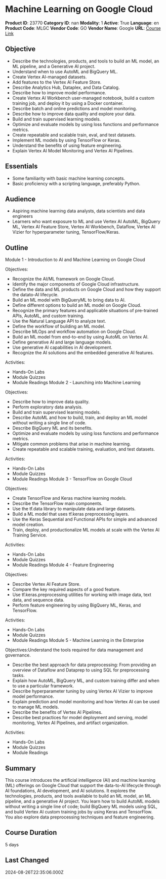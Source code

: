 # Machine Learning on Google Cloud

**Product ID**: 23770
**Category ID**: nan
**Modality**: 1
**Active**: True
**Language**: en
**Product Code**: MLGC
**Vendor Code**: GO
**Vendor Name**: Google
**URL**: [Course Link](https://www.fastlaneus.com/course/google-mlgc)

## Objective
- Describe the technologies, products, and tools to build an ML model, an ML pipeline, and a Generative AI project.
- Understand when to use AutoML and BigQuery ML.
- Create Vertex AI-managed datasets.
- Add features to the Vertex AI Feature Store.
- Describe Analytics Hub, Dataplex, and Data Catalog.
- Describe how to improve model performance.
- Create Vertex AI Workbench user-managed notebook, build a custom training job, and deploy it by using a Docker container.
- Describe batch and online predictions and model monitoring.
- Describe how to improve data quality and explore your data.
- Build and train supervised learning models.
- Optimize and evaluate models by using loss functions and performance metrics.
- Create repeatable and scalable train, eval, and test datasets.
- Implement ML models by using TensorFlow or Keras.
- Understand the benefits of using feature engineering.
- Explain Vertex AI Model Monitoring and Vertex AI Pipelines.

## Essentials
- Some familiarity with basic machine learning concepts.
- Basic proficiency with a scripting language, preferably Python.

## Audience
- Aspiring machine learning data analysts, data scientists and data engineers
- Learners who want exposure to ML and use Vertex AI AutoML, BigQuery ML, Vertex AI Feature Store, Vertex AI Workbench, Dataflow, Vertex AI Vizier for hyperparameter tuning, TensorFlow/Keras.

## Outline
Module 1 - Introduction to AI and Machine Learning on Google Cloud


Objectives:



- Recognize the AI/ML framework on Google Cloud.
- Identify the major components of Google Cloud infrastructure.
- Define the data and ML products on Google Cloud and how they support the datato-AI lifecycle.
- Build an ML model with BigQueryML to bring data to AI.
- Define different options to build an ML model on Google Cloud.
- Recognize the primary features and applicable situations of pre-trained APIs, AutoML, and custom training.
- Use the Natural Language API to analyze text.
- Define the workflow of building an ML model.
- Describe MLOps and workflow automation on Google Cloud.
- Build an ML model from end-to-end by using AutoML on Vertex AI.
- Define generative AI and large language models.
- Use generative AI capabilities in AI development.
- Recognize the AI solutions and the embedded generative AI features.

Activities:



- Hands-On Labs
- Module Quizzes
- Module Readings
Module 2 - Launching into Machine Learning


Objectives:



- Describe how to improve data quality.
- Perform exploratory data analysis.
- Build and train supervised learning models.
- Describe AutoML and how to build, train, and deploy an ML model without writing a single line of code.
- Describe BigQuery ML and its benefits.
- Optimize and evaluate models by using loss functions and performance metrics.
- Mitigate common problems that arise in machine learning.
- Create repeatable and scalable training, evaluation, and test datasets.

Activities:



- Hands-On Labs
- Module Quizzes
- Module Readings
Module 3 - TensorFlow on Google Cloud


Objectives:



- Create TensorFlow and Keras machine learning models.
- Describe the TensorFlow main components.
- Use the tf.data library to manipulate data and large datasets.
- Build a ML model that uses tf.keras preprocessing layers.
- Use the Keras Sequential and Functional APIs for simple and advanced model creation.
- Train, deploy, and productionalize ML models at scale with the Vertex AI Training Service.

Activities:



- Hands-On Labs
- Module Quizzes
- Module Readings
Module 4 - Feature Engineering


Objectives:



- Describe Vertex AI Feature Store.
- Compare the key required aspects of a good feature.
- Use tf.keras.preprocessing utilities for working with image data, text data, and sequence data.
- Perform feature engineering by using BigQuery ML, Keras, and TensorFlow.

Activities:



- Hands-On Labs
- Module Quizzes
- Module Readings
Module 5 - Machine Learning in the Enterprise


Objectives:Understand the tools required for data management and governance.



- Describe the best approach for data preprocessing: From providing an overview of Dataflow and Dataprep to using SQL for preprocessing tasks.
- Explain how AutoML, BigQuery ML, and custom training differ and when to use a particular framework.
- Describe hyperparameter tuning by using Vertex AI Vizier to improve model performance.
- Explain prediction and model monitoring and how Vertex AI can be used to manage ML models.
- Describe the benefits of Vertex AI Pipelines.
- Describe best practices for model deployment and serving, model monitoring, Vertex AI Pipelines, and artifact organization.

Activities:



- Hands-On Labs
- Module Quizzes
- Module Readings

## Summary
This course introduces the artificial intelligence (AI) and machine learning (ML) offerings on Google Cloud that support the data-to-AI lifecycle through AI foundations, AI development, and AI solutions. It explores the technologies, products, and tools available to build an ML model, an ML pipeline, and a generative AI project. You learn how to build AutoML models without writing a single line of code; build BigQuery ML models using SQL, and build Vertex AI custom training jobs by using Keras and TensorFlow. You also explore data preprocessing techniques and feature engineering.

## Course Duration
5 days

## Last Changed
2024-08-26T22:35:06.000Z
